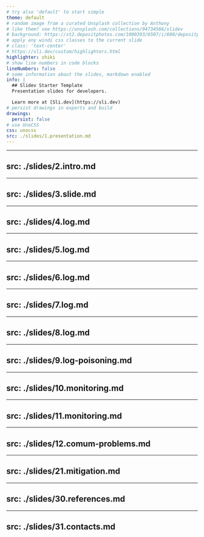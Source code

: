 ```yaml
---
# try also 'default' to start simple
theme: default
# random image from a curated Unsplash collection by Anthony
# like them? see https://unsplash.com/collections/94734566/slidev
# background: https://st2.depositphotos.com/1000393/6507/i/600/depositphotos_65076917-stock-photo-hacker-and-terrorism-fight.jpg
# apply any windi css classes to the current slide
# class: 'text-center'
# https://sli.dev/custom/highlighters.html
highlighter: shiki
# show line numbers in code blocks
lineNumbers: false
# some information about the slides, markdown enabled
info: |
  ## Slidev Starter Template
  Presentation slides for developers.

  Learn more at [Sli.dev](https://sli.dev)
# persist drawings in exports and build
drawings:
  persist: false
# use UnoCSS
css: unocss
src: ./slides/1.presentation.md
---
```


---
src: ./slides/2.intro.md
---

---
src: ./slides/3.slide.md
---

---
src: ./slides/4.log.md
---

---
src: ./slides/5.log.md
---

---
src: ./slides/6.log.md
---

---
src: ./slides/7.log.md
---

---
src: ./slides/8.log.md
---

---
src: ./slides/9.log-poisoning.md
---

---
src: ./slides/10.monitoring.md
---

---
src: ./slides/11.monitoring.md
---

---
src: ./slides/12.comum-problems.md
---

---
src: ./slides/21.mitigation.md
---

---
src: ./slides/30.references.md
---

---
src: ./slides/31.contacts.md
---